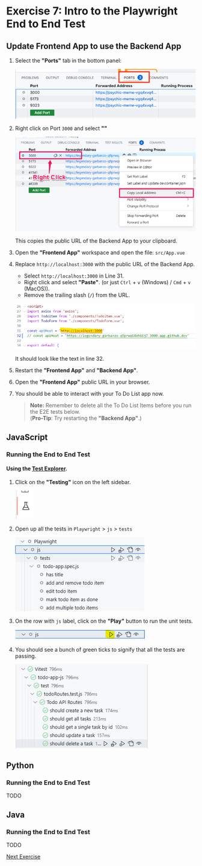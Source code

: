 # Exercise 7: Intro to the Playwright End to End Test

## Update Frontend App to use the Backend App

1. Select the **"Ports"** tab in the bottom panel:

    ![Exposed Ports](../images/codespace_exposed_ports.png)

2. Right click on Port `3000` and select **""**

    ![Copy Local Address](../images/codespace_ports_copy_local_address.png)

    This copies the public URL of the Backend App to your clipboard.

3. Open the **"Frontend App"** workspace and open the file: `src/App.vue`

4. Replace `http://localhost:3000` with the public URL of the Backend App.

    - Select `http://localhost:3000` in Line 31.
    - Right click and select **"Paste"**. (or just `Ctrl` + `v` (Windows) / `Cmd` + `v` (MacOS)).
    - Remove the trailing slash (`/`) from the URL.

    ![Replace with public URL](../images/frontend_app_update_backend_host.png)

    It should look like the text in line 32. 

5. Restart the **"Frontend App"** and **"Backend App"**.

6. Open the **"Frontend App"** public URL in your browser.

7. You should be able to interact with your To Do List app now.

    > **Note:** Remember to delete all the To Do List Items before you run the E2E tests below. <br> (**Pro-Tip**: Try restarting the **"Backend App"**.)

## JavaScript

### Running the End to End Test

#### Using the [Test Explorer](https://code.visualstudio.com/docs/editor/testing#_automatic-test-discovery-in-test-explorer).

1. Click on the **"Testing"** icon on the left sidebar.

    ![Testing icon](../images/vscode_testing_sidebar.png)

2. Open up all the tests in `Playwright` > `js` > `tests`

    ![E2E Tests](../images/vscode_test_explorer_e2e_tests.png)

3. On the row with `js` label, click on the **"Play"** button to run the unit tests.

    ![Run the End to End tests](../images/vscode_test_explorer_play_e2e_tests.png)

4. You should see a bunch of green ticks to signify that all the tests are passing.

    ![Passing E2E tests](../images/vscode_vitest_passing_backend_tests.png)

## Python

### Running the End to End Test

TODO

## Java

### Running the End to End Test

TODO

[Next Exercise](./exercise8.md)
